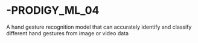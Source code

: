 # -PRODIGY_ML_04
A hand gesture recognition model that can accurately identify and classify different hand gestures from image or video data
